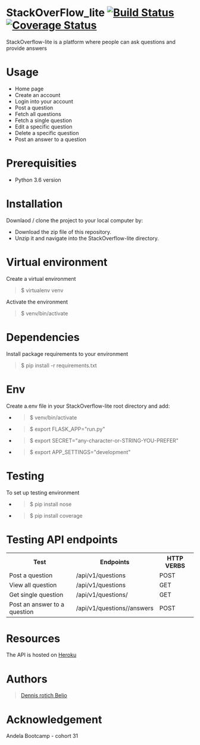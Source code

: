 # StackOverFlow_lite    [![Build Status](https://travis-ci.org/belio39/StackOverFlow_lite.svg?branch=Challenge2)](https://travis-ci.org/belio39/StackOverFlow_lite) [![Coverage Status](https://coveralls.io/repos/github/belio39/StackOverFlow_lite/badge.svg)](https://coveralls.io/github/belio39/StackOverFlow_lite)
StackOverflow-lite is a platform where people can ask questions and provide answers

# Usage

- Home page
- Create an account
- Login into your account
- Post a question
- Fetch all questions
- Fetch a single question
- Edit a specific question
- Delete a specific question
- Post an answer to a question

# Prerequisities
  - Python 3.6 version
 
# Installation
Downlaod / clone the project to your local computer by:

- Download the zip file of this repository.
- Unzip it and navigate into the StackOverflow-lite directory.

# Virtual environment
Create a virtual environment
> $ virtualenv venv

Activate the environment

> $ venv/bin/activate 

# Dependencies
Install package requirements to your environment
>$ pip install -r requirements.txt 

# Env
Create a.env file in your StackOverflow-lite root directory and add:

- >$ venv/bin/activate
- >$ export FLASK_APP="run.py"
- >$ export SECRET="any-character-or-STRING-YOU-PREFER"
- >$ export APP_SETTINGS="development"

# Testing
To set up testing environment
- >$ pip install nose
- >$ pip install coverage

# Testing API endpoints
<table> 
<tr>
<th>Test</th>
<th>Endpoints</th>
<th>HTTP VERBS</th>
</tr>
<tr>
<td>Post a question</td>
<td>/api/v1/questions</td>
<td>POST</td>
</tr>
<tr>
<td>View all question</td>
<td>/api/v1/questions</td>
<td>GET</td>
</tr>
<tr>
<td>Get single question</td>
<td>/api/v1/questions/<questions_id></td>
<td>GET</td>
</tr>
<tr>
<td>Post an answer to a question </td>
<td>/api/v1/questions/<question_id>/answers</td>
<td>POST</td>
</tr>
</table>

# Resources
The API is hosted on [Heroku](https://stackoverflow-lite-app.herokuapp.com/)

# Authors
> [Dennis rotich Belio](https://github.com/belio39)

# Acknowledgement
Andela Bootcamp - cohort 31
